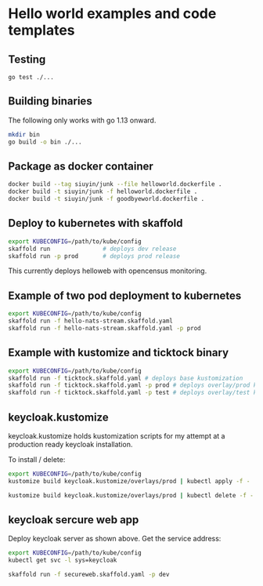 # Hello world examples and code templates

## Testing

```
go test ./...
```

## Building binaries

The following only works with go 1.13 onward.
```sh
mkdir bin
go build -o bin ./...
```

## Package as docker container

```sh
docker build --tag siuyin/junk --file helloworld.dockerfile .
docker build -t siuyin/junk -f helloworld.dockerfile .
docker build -t siuyin/junk -f goodbyeworld.dockerfile .
```

## Deploy to kubernetes with skaffold

```sh
export KUBECONFIG=/path/to/kube/config
skaffold run               # deploys dev release
skaffold run -p prod       # deploys prod release
```
This currently deploys helloweb with opencensus monitoring.

## Example of two pod deployment to kubernetes
```sh
export KUBECONFIG=/path/to/kube/config
skaffold run -f hello-nats-stream.skaffold.yaml
skaffold run -f hello-nats-stream.skaffold.yaml -p prod
```

## Example with kustomize and ticktock binary
```sh
export KUBECONFIG=/path/to/kube/config
skaffold run -f ticktock.skaffold.yaml # deploys base kustomization
skaffold run -f ticktock.skaffold.yaml -p prod # deploys overlay/prod kustomization
skaffold run -f ticktock.skaffold.yaml -p test # deploys overlay/test kustomization

```
## keycloak.kustomize
keycloak.kustomize holds kustomization scripts for
my attempt at a production ready keycloak installation.

To install / delete:
```sh
export KUBECONFIG=/path/to/kube/config
kustomize build keycloak.kustomize/overlays/prod | kubectl apply -f -

kustomize build keycloak.kustomize/overlays/prod | kubectl delete -f -
```

## keycloak sercure web app
Deploy keycloak server as shown above.
Get the service address:
```sh
export KUBECONFIG=/path/to/kube/config
kubectl get svc -l sys=keycloak

skaffold run -f secureweb.skaffold.yaml -p dev
```
```

